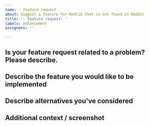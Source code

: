 ```yaml
---
name: 💡 Feature request
about: Suggest a feature for Redlib that is not found in Reddit
title: '💡 Feature request: '
labels: enhancement
assignees: ''

---
```


## Is your feature request related to a problem? Please describe.
<!--
  A clear and concise description of what the problem is. Ex. I'm always frustrated when [...]
-->

## Describe the feature you would like to be implemented
<!--
  A clear and concise description of what you want to happen.
-->

## Describe alternatives you've considered
<!--
  A clear and concise description of any alternative solutions or features you've considered.
-->

## Additional context / screenshot
<!--
  Add any other context or screenshots about the feature request here.
-->
